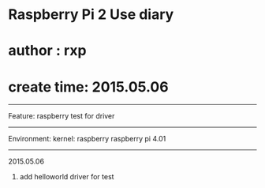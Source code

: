 # Raspberry Pi 2 Use diary
# author : rxp
# create time: 2015.05.06

---------------------------
Feature:
raspberry test for driver

---------------------------
Environment:
kernel: raspberry raspberry pi 4.01

----------------------------------
2015.05.06
1. add helloworld driver for test


